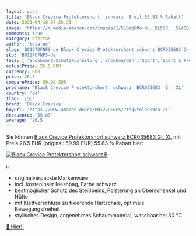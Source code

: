 ```yaml
---
layout: post
title: 'Black Crevice Protektorshort  schwarz  B mit 55.83 % Rabatt'
date: 2021-04-18 07:25:31
image: 'https://m.media-amazon.com/images/I/51Dzg60o-mL._SL500_._SL400_.jpg'
comments: true
category: ofertas
author: 'tole.es'
slug: 'B0127OFNFS-de Black Crevice Protektorshort schwarz BCR035683 Gr. XL'
sku: 'B0127OFNFS-de'
tags: [ 'Snowboard-Schutzausrüstung','Snowboarden','Sport','Sport & Freizeit','Sportausrüstung & -bekleidung','Wintersport','black crevice', ]
actualPrice: 26.5 EUR
currency: EUR
price: 26.5
comparePrice: 59.99 EUR
prodname: 'Black Crevice Protektorshort  schwarz  BCR035683  Gr. XL'
country: 'de'
flag: '🇩🇪'
brand: 'Black Crevice'
buyurl: 'https://www.amazon.de/dp/B0127OFNFS/?tag=tolees0ca-21'
descuento: '55.83'
average: '26.5'
---
```


Sie können [Black Crevice Protektorshort  schwarz  BCR035683  Gr. XL](https://www.amazon.de/dp/B0127OFNFS/?tag=tolees0ca-21) mit Preis 26.5 EUR (original: 59.99 EUR) 55.83 % Rabatt hier:

[![Black Crevice Protektorshort  schwarz  B](https://m.media-amazon.com/images/I/51Dzg60o-mL._SL500_._SL400_.jpg)](https://www.amazon.de/dp/B0127OFNFS/?tag=tolees0ca-21)

ℹ️:

- originalverpackte Markenware
- incl. kostenloser Meshbag, Farbe schwarz
- bestmöglicher Schutz des Steißbeins, Polsterung an Oberschenkel und Hüfte
- mit Klettverschluss zu fixierende Hartschale, optimale Bewegungsfreiheit
- stylisches Design, angenehmes Schaummaterial, waschbar bei 30 °C

[🛒 Hier!!](https://www.amazon.de/dp/B0127OFNFS/?tag=tolees0ca-21)
